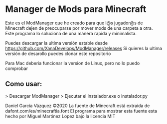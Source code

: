 <h1>Manager de Mods para Minecraft</h1>

Este es el ModManager que he creado para que l@s jugador@s de Minecraft dejen de preocuparse por mover mods de una carpeta a otra.
Este programa lo soluciona de una manera rapida y minimalista.

Puedes descargar la ultima versión estable desde https://github.com/XanaDevelops/ModManager/releases
Si quieres la ultima versión de desarollo puedes clonar este repositorio

Para Mac deberia funcionar la version de Linux, pero no lo puedo comprobar

<h2>Como usar:</h2>
  > Descargar ModManager
  > Ejecutar el instalador.exe o instalador.py

Daniel García Vázquez ©2020 
La fuente de Minecraft está extraida de dafont.com/es/minecraftia.font
El programa para mostrar esta fuente esta hecho por Miguel Martinez Lopez bajo la licencia MIT
